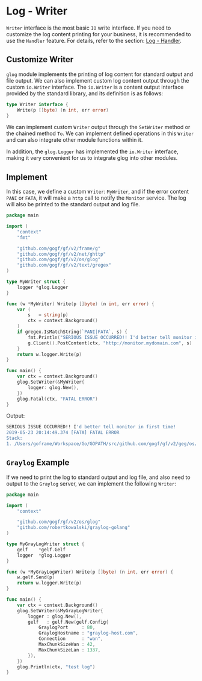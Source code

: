 # Log - Writer

`Writer` interface is the most basic `IO` write interface. If you need to customize the log content printing for your business, it is recommended to use the `Handler` feature. For details, refer to the section: [Log - Handler](https://temperory.net).

## Customize Writer

`glog` module implements the printing of log content for standard output and file output. We can also implement custom log content output through the custom `io.Writer` interface. The `io.Writer` is a content output interface provided by the standard library, and its definition is as follows:

```go
type Writer interface {
    Write(p []byte) (n int, err error)
}
```

We can implement custom `Writer` output through the `SetWriter` method or the chained method `To`. We can implement defined operations in this `Writer` and can also integrate other module functions within it.

In addition, the `glog.Logger` has implemented the `io.Writer` interface, making it very convenient for us to integrate glog into other modules.

## Implement

In this case, we define a custom `Writer`: `MyWriter`, and if the error content `PANI` or `FATA`, it will make a `http` call to notify the `Monitor` service. The log will also be printed to the standard output and log file.

```go
package main

import (
    "context"
    "fmt"

    "github.com/gogf/gf/v2/frame/g"
    "github.com/gogf/gf/v2/net/ghttp"
    "github.com/gogf/gf/v2/os/glog"
    "github.com/gogf/gf/v2/text/gregex"
)

type MyWriter struct {
    logger *glog.Logger
}

func (w *MyWriter) Write(p []byte) (n int, err error) {
    var (
        s   = string(p)
        ctx = context.Background()
    )
    if gregex.IsMatchString(`PANI|FATA`, s) {
        fmt.Println("SERIOUS ISSUE OCCURRED!! I'd better tell monitor in first time!")
        g.Client().PostContent(ctx, "http://monitor.mydomain.com", s)
    }
    return w.logger.Write(p)
}

func main() {
    var ctx = context.Background()
    glog.SetWriter(&MyWriter{
        logger: glog.New(),
    })
    glog.Fatal(ctx, "FATAL ERROR")
}
```

Output:

```bash
SERIOUS ISSUE OCCURRED!! I'd better tell monitor in first time!
2019-05-23 20:14:49.374 [FATA] FATAL ERROR
Stack:
1. /Users/goframe/Workspace/Go/GOPATH/src/github.com/gogf/gf/v2/geg/os/glog/glog_writer_hook.go:27
```

## `Graylog` Example

If we need to print the log to standard output and log file, and also need to output to the `Graylog` server, we can implement the following `Writer`:

```go
package main

import (
    "context"

    "github.com/gogf/gf/v2/os/glog"
    "github.com/robertkowalski/graylog-golang"
)

type MyGrayLogWriter struct {
    gelf    *gelf.Gelf
    logger  *glog.Logger
}

func (w *MyGrayLogWriter) Write(p []byte) (n int, err error) {
    w.gelf.Send(p)
    return w.logger.Write(p)
}

func main() {
    var ctx = context.Background()
    glog.SetWriter(&MyGrayLogWriter{
        logger : glog.New(),
        gelf   : gelf.New(gelf.Config{
            GraylogPort     : 80,
            GraylogHostname : "graylog-host.com",
            Connection      : "wan",
            MaxChunkSizeWan : 42,
            MaxChunkSizeLan : 1337,
        }),
    })
    glog.Println(ctx, "test log")
}
```
